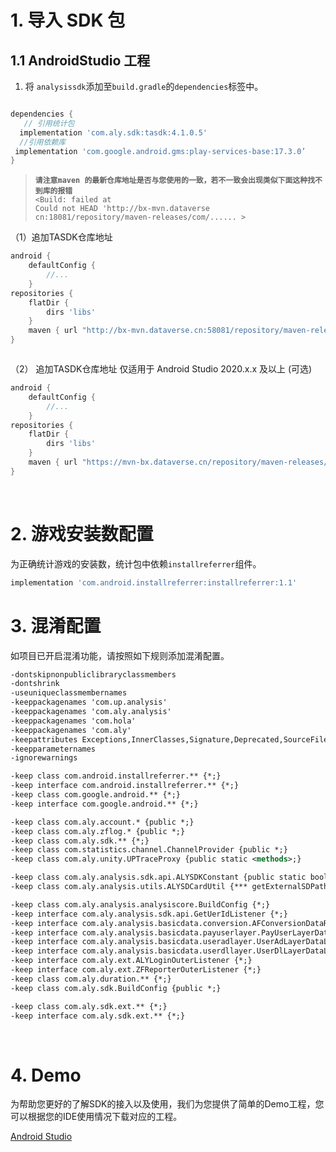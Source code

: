 # 1. 导入 SDK 包

## 1.1 AndroidStudio 工程

1) 将 `analysissdk`添加至`build.gradle`的`dependencies`标签中。

```groovy

dependencies {
   // 引用统计包
  implementation 'com.aly.sdk:tasdk:4.1.0.5'
  //引用依赖库
 implementation 'com.google.android.gms:play-services-base:17.3.0’
}
```

>**`请注意maven 的最新仓库地址是否与您使用的一致，若不一致会出现类似下面这种找不到库的报错`**</br>
`<Build: failed at`</br>
`Could not HEAD 'http://bx-mvn.dataverse cn:18081/repository/maven-releases/com/...... >`


（1）追加TASDK仓库地址
```groovy
android {
    defaultConfig {
        //...
    }
repositories {
    flatDir {
        dirs 'libs'
    }
    maven { url "http://bx-mvn.dataverse.cn:58081/repository/maven-releases/"}
}



```
（2） 追加TASDK仓库地址 仅适用于 Android Studio 2020.x.x 及以上 (可选)


```groovy
android {
    defaultConfig {
        //...
    }
repositories {
    flatDir {
        dirs 'libs'
    }
    maven { url "https://mvn-bx.dataverse.cn/repository/maven-releases/"}
}

```

&ensp;

# 2. 游戏安装数配置
为正确统计游戏的安装数，统计包中依赖`installreferrer`组件。

```groovy
implementation 'com.android.installreferrer:installreferrer:1.1'
```

# 3. 混淆配置

如项目已开启混淆功能，请按照如下规则添加混淆配置。

```xml
-dontskipnonpubliclibraryclassmembers
-dontshrink
-useuniqueclassmembernames
-keeppackagenames 'com.up.analysis'
-keeppackagenames 'com.aly.analysis'
-keeppackagenames 'com.hola'
-keeppackagenames 'com.aly'
-keepattributes Exceptions,InnerClasses,Signature,Deprecated,SourceFile,LineNumberTable,LocalVariable*Table,*Annotation*,Synthetic,EnclosingMethod
-keepparameternames
-ignorewarnings

-keep class com.android.installreferrer.** {*;}
-keep interface com.android.installreferrer.** {*;}
-keep class com.google.android.** {*;}
-keep interface com.google.android.** {*;}

-keep class com.aly.account.* {public *;}
-keep class com.aly.zflog.* {public *;}
-keep class com.aly.sdk.** {*;}
-keep class com.statistics.channel.ChannelProvider {public *;}
-keep class com.aly.unity.UPTraceProxy {public static <methods>;}

-keep class com.aly.analysis.sdk.api.ALYSDKConstant {public static boolean sDebugLog;}
-keep class com.aly.analysis.utils.ALYSDCardUtil {*** getExternalSDPath(***);}

-keep class com.aly.analysis.analysiscore.BuildConfig {*;}
-keep interface com.aly.analysis.sdk.api.GetUerIdListener {*;}
-keep interface com.aly.analysis.basicdata.conversion.AFConversionDataResultListener {*;}
-keep interface com.aly.analysis.basicdata.payuserlayer.PayUserLayerDataListener {*;}
-keep interface com.aly.analysis.basicdata.useradlayer.UserAdLayerDataListener {*;}
-keep interface com.aly.analysis.basicdata.userdllayer.UserDlLayerDataListener {*;}
-keep interface com.aly.ext.ALYLoginOuterListener {*;}
-keep interface com.aly.ext.ZFReporterOuterListener {*;}
-keep class com.aly.duration.** {*;}
-keep class com.aly.sdk.BuildConfig {public *;}

-keep class com.aly.sdk.ext.** {*;}
-keep interface com.aly.sdk.ext.** {*;}
```
&ensp;

# 4. Demo
为帮助您更好的了解SDK的接入以及使用，我们为您提供了简单的Demo工程，您可以根据您的IDE使用情况下载对应的工程。

[Android Studio](https://github.com/Avid-ly/Android-AnalysisDemo "Demo工程")
